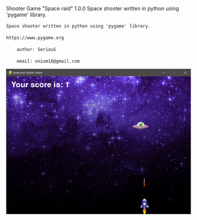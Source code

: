 Shooter Game "Space raid"  1.0.0
Space shooter written in python using 'pygame' library.

    Space shooter written in python using 'pygame' library.

    https://www.pygame.org

        author: SeriouS

        email: onium16@gmail.com


!["Space raid" 1.0.0](screenshot.png)
